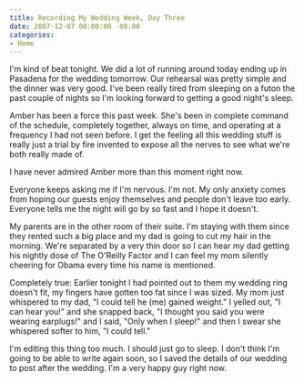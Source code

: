 ```yaml
---
title: Recording My Wedding Week, Day Three
date: 2007-12-07 00:00:00 -08:00
categories:
- Home
---
```


<p>I'm kind of beat tonight. We did a lot of running around today ending up in Pasadena for the wedding tomorrow. Our rehearsal was pretty simple and the dinner was very good. I've been really tired from sleeping on a futon the past couple of nights so I'm looking forward to getting a good night's sleep. </p>

<p>Amber has been a force this past week. She's been in complete command of the schedule, completely together, always on time, and operating at a frequency I had not seen before. I get the feeling all this wedding stuff is really just a trial by fire invented to expose all the nerves to see what we're both really made of. </p>

<p>I have never admired Amber more than this moment right now. </p>

<p>Everyone keeps asking me if I'm nervous. I'm not. My only anxiety comes from hoping our guests enjoy themselves and people don't leave too early. Everyone tells me the night will go by so fast and I hope it doesn't.</p>

<p>My parents are in the other room of their suite. I'm staying with them since they rented such a big place and my dad is going to cut my hair in the morning. We're separated by a very thin door so I can hear my dad getting his nightly dose of The O'Reilly Factor and I can feel my mom silently cheering for Obama every time his name is mentioned. </p>

<p>Completely true: Earlier tonight I had pointed out to them my wedding ring doesn't fit, my fingers have gotten too fat since I was sized. My mom just whispered to my dad, "I could tell he (me) gained weight." I yelled out, "I can hear you!" and she snapped back, "I thought you said you were wearing earplugs!" and I said, "Only when I sleep!" and then I swear she whispered softer to him, "I could tell."</p>

<p>I'm editing this thing too much. I should just go to sleep. I don't think I'm going to be able to write again soon, so I saved the details of our wedding to post after the wedding. I'm a very happy guy right now.</p>
